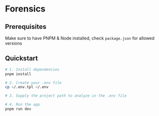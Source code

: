 # Forensics

## Prerequisites

Make sure to have PNPM & Node installed, check `package.json` for allowed versions

## Quickstart

```bash
# 1. Install dependencies
pnpm install

# 2. Create your .env file
cp ~/.env.tpl ~/.env

# 3. Supply the project path to analyze in the .env file

# 4. Run the app
pnpm run dev
```
